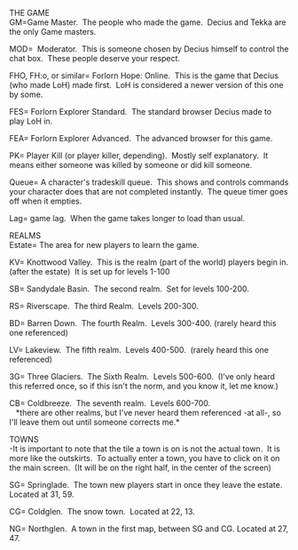 THE GAME  
GM=Game Master.  The people who made the game.  Decius and Tekka are the only Game masters.

MOD=  Moderator.  This is someone chosen by Decius himself to control the chat box.  These people deserve your respect.

FHO, FH:o, or similar= Forlorn Hope: Online.  This is the game that Decius (who made LoH) made first.  LoH is considered a newer version of this one by some.

FES= Forlorn Explorer Standard.  The standard browser Decius made to play LoH in.

FEA= Forlorn Explorer Advanced.  The advanced browser for this game.

PK= Player Kill (or player killer, depending).  Mostly self explanatory.  It means either someone was killed by someone or did kill someone.

Queue= A character's tradeskill queue.  This shows and controls commands your character does that are not completed instantly.  The queue timer goes off when it empties.

Lag= game lag.  When the game takes longer to load than usual.

REALMS  
Estate= The area for new players to learn the game.

KV= Knottwood Valley.  This is the realm (part of the world) players begin in. (after the estate)  It is set up for levels 1-100

SB= Sandydale Basin.  The second realm.  Set for levels 100-200.

RS= Riverscape.  The third Realm.  Levels 200-300.

BD= Barren Down.  The fourth Realm.  Levels 300-400. (rarely heard this one referenced)

LV= Lakeview.  The fifth realm.  Levels 400-500.  (rarely heard this one referenced)

3G= Three Glaciers.  The Sixth Realm.  Levels 500-600.  (I've only heard this referred once, so if this isn't the norm, and you know it, let me know.)

CB= Coldbreeze.  The seventh realm.  Levels 600-700.  
   \*there are other realms, but I've never heard them referenced -at all-, so I'll leave them out until someone corrects me.\*

  
TOWNS  
\-It is important to note that the tile a town is on is not the actual town.  It is more like the outskirts.  To actually enter a town, you have to click on it on the main screen.  (It will be on the right half, in the center of the screen)

SG= Springlade.  The town new players start in once they leave the estate.  Located at 31, 59.

CG= Coldglen.  The snow town.  Located at 22, 13.

NG= Northglen.  A town in the first map, between SG and CG. Located at 27, 47.